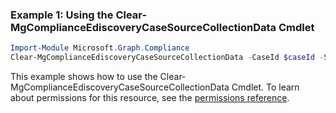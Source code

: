 ### Example 1: Using the Clear-MgComplianceEdiscoveryCaseSourceCollectionData Cmdlet
```powershell
Import-Module Microsoft.Graph.Compliance
Clear-MgComplianceEdiscoveryCaseSourceCollectionData -CaseId $caseId -SourceCollectionId $sourceCollectionId
```
This example shows how to use the Clear-MgComplianceEdiscoveryCaseSourceCollectionData Cmdlet.
To learn about permissions for this resource, see the [permissions reference](/graph/permissions-reference).

